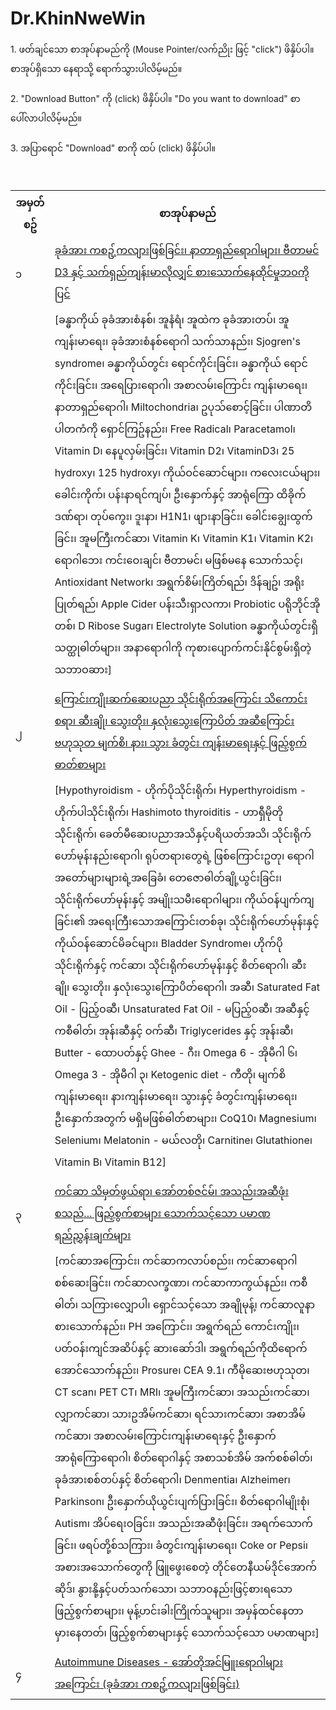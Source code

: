 # Dr.KhinNweWin
<!DOCTYPE html>
<html>
<head>
</head>
<body>
1. ဖတ်ချင်သော စာအုပ်နာမည်ကို (Mouse Pointer/လက်ညိုး ဖြင့် "click") ဖိနှိပ်ပါ။ စာအုပ်ရှိသော နေရာသို့ ရောက်သွားပါလိမ့်မည်။
<br/>
<br/>
2. "Download Button" ကို (click) ဖိနှိပ်ပါ။ "Do you want to download" စာ ပေါ်လာပါလိမ့်မည်။
<br/>
<br/>
3. အပြာရောင် "Download" စာကို ထပ် (click) ဖိနှိပ်ပါ။
<br/>
<br/>
<table>
<tr><th>အမှတ်စဥ်</th><th>စာအုပ်နာမည်</th></tr>
  
<tr><td>၁</td><td><a target="_blank" href="https://github.com/MayGroupMyanmar/Dr.KhinNweWin/blob/main/Book%201%20-%20Vitamin%20D3.pdf">ခုခံအား ကစဥ့်ကလျားဖြစ်ခြင်း၊ နာတာရှည်ရောဂါများ၊ ဗီတာမင် D3 နှင့် သက်ရှည်ကျန်းမာလိုလျှင် စားသောက်နေထိုင်မှုဘဝကိုပြင်</a></td></tr>

<tr><td></td><td>[ခန္ဓာကိုယ် ခုခံအားစံနစ်၊ အူနံရံ၊ အူထဲက ခုခံအားတပ်၊ အူကျန်းမာရေး၊ ခုခံအားစံနစ်ရောဂါ သက်သာနည်း၊ Sjogren's syndrome၊ ခန္ဓာကိုယ်တွင်း ရောင်ကိုင်းခြင်း၊ ခန္ဓာကိုယ် ရောင်ကိုင်းခြင်း၊ အရေပြားရောဂါ၊ အစာလမ်းကြောင်း ကျန်းမာရေး၊ နာတာရှည်ရောဂါ၊ Miltochondria၊ ဥပုသ်စောင့်ခြင်း၊ ပါဏာတိပါတကံကို ရှောင်ကြဥ်နည်း၊ Free Radical၊ Paracetamol၊ Vitamin D၊ နေပူလှမ်းခြင်း၊ Vitamin D2၊ VitaminD3၊ 25 hydroxy၊ 125 hydroxy၊ ကိုယ်ဝင်ဆောင်များ၊ ကလေးငယ်များ၊ ခေါင်းကိုက်၊ ပန်းနာရင်ကျပ်၊ ဦးနှောက်နှင့် အာရုံကြော ထိခိုက်ဒဏ်ရာ၊ တုပ်ကွေး၊ ဒူးနာ၊ H1N1၊ ဖျားနာခြင်း၊ ခေါင်းချွေးထွက်ခြင်း၊ အူမကြီးကင်ဆာ၊ Vitamin K၊ Vitamin K1၊ Vitamin K2၊ ရောဂါဘေး ကင်းဝေးချင်၊ ဗီတာမင်၊ မဖြစ်မနေ သောက်သင့်၊ Antioxidant Network၊ အရွက်စိမ်းကြိတ်ရည်၊ ဒိန်ချဥ်၊ အရိုးပြုတ်ရည်၊ Apple Cider ပန်းသီးရှာလကာ၊ Probiotic ပရိုဘိုင်အိုတစ်၊ D Ribose Sugar၊ Electrolyte Solution ခန္ဓာကိုယ်တွင်းရှိ သတ္ထုဓါတ်များ၊ အနာရောဂါကို ကုစားပျောက်ကင်းနိုင်စွမ်းရှိတဲ့ သဘာဝဆား] </td></tr>

<tr><td></td><td></td></tr>
  
<tr><td>၂</td><td><a target="_blank" href="https://github.com/MayGroupMyanmar/Dr.KhinNweWin/blob/main/Book%202%20-%20Functional%20Medicine.pdf">ကြောင်းကျိုးဆက်ဆေးပညာ သိုင်းရိုက်အကြောင်း သိကောင်းစရာ၊ ဆီးချို၊ သွေးတိုး၊ နှလုံးသွေးကြောပိတ် အဆီကြောင်း ဗဟုသုတ မျက်စိ၊ နား၊ သွား ခံတွင်း ကျန်းမာရေးနှင့် ဖြည့်စွက်ဓာတ်စာများ</a></td></tr>
  
<tr><td></td><td>[Hypothyroidism - ဟိုက်ပိုသိုင်းရိုက်၊ Hyperthyroidism - ဟိုက်ပါသိုင်းရိုက်၊ Hashimoto thyroiditis - ဟာရှီမိုတိုသိုင်းရိုက်၊ ခေတ်မီဆေးပညာအသိနှင့်ပရိယတ်အသိ၊ သိုင်းရိုက်ဟော်မုန်းနည်းရောဂါ၊ ရုပ်တရားတွေရဲ့ ဖြစ်ကြောင်းဥတု၊ ရောဂါအတော်များများရဲ့အခြေခံ၊ တေဇောဓါတ်ချို့ယွင်းခြင်း၊ သိုင်းရိုက်ဟော်မုန်းနှင့် အမျိုးသမီးရောဂါများ၊ ကိုယ်ဝန်ပျက်ကျခြင်း၏ အရေးကြီးသောအကြောင်းတစ်ခု၊ သိုင်းရိုက်ဟော်မုန်းနှင့် ကိုယ်ဝန်ဆောင်မိခင်များ၊ Bladder Syndrome၊ ဟိုက်ပိုသိုင်းရိုက်နှင့် ကင်ဆာ၊ သိုင်းရိုက်ဟော်မုန်းနှင့် စိတ်ရောဂါ၊ ဆီးချို၊ သွေးတိုး၊ နှလုံးသွေးကြောပိတ်ရောဂါ၊ အဆီ၊ Saturated Fat Oil - ပြည့်ဝဆီ၊ Unsaturated Fat Oil - မပြည့်၀ဆီ၊ အဆီနှင့် ကစီဓါတ်၊ အုန်းဆီနှင့် ဝက်ဆီ၊ Triglycerides နှင့် အုန်းဆီ၊ Butter - ထောပတ်နှင့် Ghee - ဂီး၊ Omega 6 - အိုမီဂါ ၆၊ Omega 3 - အိုမီဂါ ၃၊ Ketogenic diet - ကီတို၊ မျက်စိကျန်းမာရေး၊ နားကျန်းမာရေး၊ သွားနှင့် ခံတွင်းကျန်းမာရေး၊ ဦးနှောက်အတွက် မရှိမဖြစ်ဓါတ်စာများ၊ CoQ10၊ Magnesium၊ Selenium၊ Melatonin - မယ်လတို၊ Carnitine၊ Glutathione၊ Vitamin B၊ Vitamin B12] </td></tr>

<tr><td></td><td></td></tr>
  
<tr><td>၃</td><td><a target="_blank" href="https://github.com/MayGroupMyanmar/Dr.KhinNweWin/blob/main/Book%203%20-%20Cancer.pdf">ကင်ဆာ သိမှတ်ဖွယ်ရာ၊ အော်တစ်ဇင်မ်၊ အသည်းအဆီဖုံး စသည်... ဖြည့်စွက်စာများ သောက်သင့်သော ပမာဏရည်ညွှန်းချက်များ</a></td></tr>
  
<tr><td></td><td>[ကင်ဆာအကြောင်း၊ ကင်ဆာကလာပ်စည်း၊ ကင်ဆာရောဂါစစ်ဆေးခြင်း၊ ကင်ဆာလက္ခဏာ၊ ကင်ဆာကာကွယ်နည်း၊ ကစီဓါတ်၊ သကြားလျှောပါ၊ ရှောင်သင့်သော အချိုမုန့်၊ ကင်ဆာလူနာ စားသောက်နည်း၊ PH အကြောင်း၊ အရွက်ရည် ကောင်းကျိုး၊ ပတ်ဝန်းကျင်အဆိပ်နှင့် ဆားဆော်ဒါ၊ အရွက်ရည်ကိုထိရောက်အောင်သောက်နည်း၊ Prosure၊ CEA 9.1၊ ကီမိုဆေးဗဟုသုတ၊ CT scan၊ PET CT၊ MRI၊ အူမကြီးကင်ဆာ၊ အသည်းကင်ဆာ၊ လျှာကင်ဆာ၊ သားဥအိမ်ကင်ဆာ၊ ရင်သားကင်ဆာ၊ အစာအိမ်ကင်ဆာ၊ အစာလမ်းကြောင်းကျန်းမာရေးနှင့် ဦးနှောက်အာရုံကြောရောဂါ၊ စိတ်ရောဂါနှင့် အစာသစ်အိမ် အက်စစ်ဓါတ်၊ ခုခံအားစစ်တပ်နှင့် စိတ်ရောဂါ၊ Denmentia၊ Alzheimer၊ Parkinson၊ ဦးနှောက်ယိုယွင်းပျက်ပြားခြင်း၊ စိတ်ရောဂါမျိုးစုံ၊ Autism၊ အိပ်ရေးဝခြင်း၊ အသည်းအဆီဖုံးခြင်း၊ အရက်သောက်ခြင်း၊ ဖရပ်တို့စ်သကြား၊ ခံတွင်းကျန်းမာရေး၊ Coke or Pepsi၊ အစားအသောက်တွေကို ဖြူဖွေးစေတဲ့ တိုင်တေနီယမ်ဒိုင်အောက်ဆိုဒ်၊ နွားနို့နှင့်ပတ်သက်သော၊ သဘာဝနည်းဖြင့်စားရသော ဖြည့်စွက်စာများ၊ မုန့်ဟင်းခါးကြိုက်သူများ၊ အမှန်ထင်နေတာ မှားနေတတ်၊ ဖြည့်စွက်စာများနှင့် သောက်သင့်သော ပမာဏများ] </td></tr>

<tr><td></td><td></td></tr>

<tr><td>၄</td><td><a target="_blank" href="https://github.com/MayGroupMyanmar/Dr.KhinNweWin/blob/main/%E1%80%A1%E1%80%B1%E1%80%AC%E1%80%BA%E1%80%90%E1%80%AD%E1%80%AF%E1%80%A1%E1%80%84%E1%80%BA%E1%80%99%E1%80%BC%E1%80%B0%E1%80%B8%E1%80%9B%E1%80%B1%E1%80%AC%E1%80%82%E1%80%AB%E1%80%99%E1%80%BB%E1%80%AC%E1%80%B8%E1%80%A1%E1%80%80%E1%80%BC%E1%80%B1%E1%80%AC%E1%80%84%E1%80%BA%E1%80%B8%20(%E1%80%81%E1%80%AF%E1%80%81%E1%80%B6%E1%80%A1%E1%80%AC%E1%80%B8%20%E1%80%80%E1%80%85%E1%80%A5%E1%80%BA%E1%80%B7%E1%80%80%E1%80%9C%E1%80%BB%E1%80%AC%E1%80%B8%E1%80%96%E1%80%BC%E1%80%85%E1%80%BA%E1%80%81%E1%80%BC%E1%80%84%E1%80%BA%E1%80%B8).pdf">Autoimmune Diseases - အော်တိုအင်မြူးရောဂါများအကြောင်း (ခုခံအား ကစဥ့်ကလျားဖြစ်ခြင်း)</a></td></tr>
<br/>

</table>
</body>
</html>
